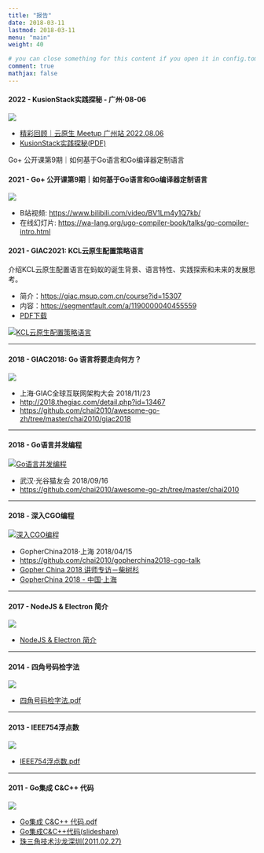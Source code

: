 ```yaml
---
title: "报告"
date: 2018-03-11
lastmod: 2018-03-11
menu: "main"
weight: 40

# you can close something for this content if you open it in config.toml.
comment: true
mathjax: false
---
```


#### 2022 - KusionStack实践探秘 - 广州·08-06


[![](/images/talks-kusion-gz2022.png)](http://chai2010.cn/static-public/talks/KusionStack-talk-2022-08-06-gz.pdf)

- [精彩回顾｜云原生 Meetup 广州站 2022.08.06](https://mp.weixin.qq.com/s/XgU8GRy2kaykunoZWj5asQ)
- [KusionStack实践探秘(PDF)](http://chai2010.cn/static-public/talks/KusionStack-talk-2022-08-06-gz.pdf)

Go+ 公开课第9期｜如何基于Go语言和Go编译器定制语言


#### 2021 - Go+ 公开课第9期｜如何基于Go语言和Go编译器定制语言

[![](/images/talks-go+2021.png)](https://www.bilibili.com/video/BV1Lm4y1Q7kb)


- B站视频: https://www.bilibili.com/video/BV1Lm4y1Q7kb/
- 在线幻灯片: https://wa-lang.org/ugo-compiler-book/talks/go-compiler-intro.html

#### 2021 - GIAC2021: KCL云原生配置策略语言

介绍KCL云原生配置语言在蚂蚁的诞生背景、语言特性、实践探索和未来的发展思考。

- 简介：https://giac.msup.com.cn/course?id=15307
- 内容：https://segmentfault.com/a/1190000040455559
- [PDF下载](https://gw.alipayobjects.com/os/bmw-prod/2cb0c283-5f24-485e-b635-b6efac887eba.pdf)

[![KCL云原生配置策略语言](/images/talks-giac2021.png)](https://gw.alipayobjects.com/os/bmw-prod/2cb0c283-5f24-485e-b635-b6efac887eba.pdf)

----------

#### 2018 - GIAC2018: Go 语言将要走向何方？

[![](/images/talks-giac2018.png)](http://chai2010.cn/static-public/talks/giac2018-go-talk.pdf)

- 上海·GIAC全球互联网架构大会 2018/11/23
- http://2018.thegiac.com/detail.php?id=13467
- https://github.com/chai2010/awesome-go-zh/tree/master/chai2010/giac2018


----------

#### 2018 - Go语言并发编程

[![Go语言并发编程](/images/chai2010-golang-concurrency.png)](https://talks.godoc.org/github.com/chai2010/awesome-go-zh/chai2010/chai2010-golang-concurrency.slide)

- 武汉·光谷猫友会 2018/09/16
- https://github.com/chai2010/awesome-go-zh/tree/master/chai2010

----------

#### 2018 - 深入CGO编程

[![深入CGO编程](/images/gopherchina2018-chai2010-cgo.jpg)](https://chai2010.github.io/gopherchina2018-cgo-talk/)

- GopherChina2018·上海 2018/04/15
- https://github.com/chai2010/gopherchina2018-cgo-talk
- [Gopher China 2018 讲师专访－柴树杉](/post/gopherchina/gopherchina2018-chai2010/)
- [GopherChina 2018 - 中国·上海](http://2018.gopherchina.org)

----------


#### 2017 - NodeJS & Electron 简介

[![](/images/talks-nodejs.jpg)](http://chai2010.cn/static-public/talks/nodejs)

- [NodeJS & Electron 简介](http://chai2010.cn/static-public/talks/nodejs)

----------

#### 2014 - 四角号码检字法

[![](/images/talks-4c.jpg)](http://chai2010.cn/static-public/talks/im4c.pdf)

- [四角号码检字法.pdf](http://chai2010.cn/static-public/talks/im4c.pdf)

----------

#### 2013 - IEEE754浮点数

[![](/images/talks-ieee754.jpg)](http://chai2010.cn/static-public/talks/ieee754.pdf)

- [IEEE754浮点数.pdf](http://chai2010.cn/static-public/talks/ieee754.pdf)

----------

#### 2011 - Go集成 C&C++ 代码

[![](/images/talks-cgo-sz2011.png)](http://chai2010.cn/static-public/talks/cgo-sz2011.pdf)

- [Go集成 C&C++ 代码.pdf](http://chai2010.cn/static-public/talks/cgo-sz2011.pdf)
- [Go集成C&C++代码(slideshare)](https://www.slideshare.net/yashi88/gocc)
- [珠三角技术沙龙深圳(2011.02.27)](https://www.flickr.com/photos/yashi88/sets/72157626155161952/with/5482309510/)
